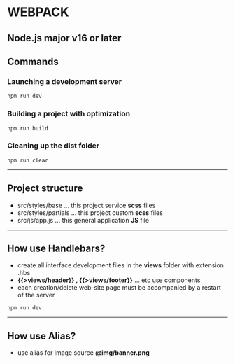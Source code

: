 # WEBPACK

## Node.js major v16 or later

## Сommands

### Launching a development server
```shell
npm run dev
```

### Building a project with optimization
```shell
npm run build
```

### Cleaning up the dist folder
```shell
npm run clear
```

---

## Project structure

- src/styles/base ... this project service **scss** files
- src/styles/partials ... this project custom **scss** files
- src/js/app.js ... this general application **JS** file

---

## How use Handlebars?

- create all interface development files in the **views** folder with extension .hbs
- **{{>views/header}} , {{>views/footer}}** ... etc use components
- each creation/delete web-site page must be accompanied by a restart of the server
```shell
npm run dev
```

---

## How use Alias?

- use alias for image source **@img/banner.png**